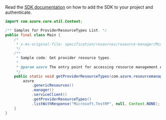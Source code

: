 Read the [SDK documentation](https://github.com/Azure/azure-sdk-for-java/blob/azure-resourcemanager_2.15.0/sdk/resourcemanager/azure-resourcemanager/README.md) on how to add the SDK to your project and authenticate.

```java
import com.azure.core.util.Context;

/** Samples for ProviderResourceTypes List. */
public final class Main {
    /*
     * x-ms-original-file: specification/resources/resource-manager/Microsoft.Resources/stable/2021-01-01/examples/GetProviderResourceTypes.json
     */
    /**
     * Sample code: Get provider resource types.
     *
     * @param azure The entry point for accessing resource management APIs in Azure.
     */
    public static void getProviderResourceTypes(com.azure.resourcemanager.AzureResourceManager azure) {
        azure
            .genericResources()
            .manager()
            .serviceClient()
            .getProviderResourceTypes()
            .listWithResponse("Microsoft.TestRP", null, Context.NONE);
    }
}
```
